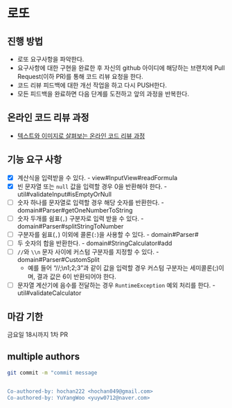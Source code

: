 # 로또
## 진행 방법
* 로또 요구사항을 파악한다.
* 요구사항에 대한 구현을 완료한 후 자신의 github 아이디에 해당하는 브랜치에 Pull Request(이하 PR)를 통해 코드 리뷰 요청을 한다.
* 코드 리뷰 피드백에 대한 개선 작업을 하고 다시 PUSH한다.
* 모든 피드백을 완료하면 다음 단계를 도전하고 앞의 과정을 반복한다.

## 온라인 코드 리뷰 과정
* [텍스트와 이미지로 살펴보는 온라인 코드 리뷰 과정](https://github.com/next-step/nextstep-docs/tree/master/codereview)

## 기능 요구 사항 

- [x] 계산식을 입력받을 수 있다. - view#InputView#readFormula
- [x] 빈 문자열 또는 `null` 값을 입력할 경우 0을 반환해야 한다. - util#validateInput#isEmptyOrNull
- [ ] 숫자 하나를 문자열로 입력할 경우 해당 숫자를 반환한다. - domain#Parser#getOneNumberToString
- [ ] 숫자 두개를 쉼표(`,`) 구분자로 입력 받을 수 있다. - domain#Parser#splitStringToNumber
- [ ] 구분자를 쉼표(`,`) 이외에 콜론(`:`)을 사용할 수 있다. - domain#Parser#
- [ ] 두 숫자의 합을 반환한다. - domain#StringCalculator#add
- [ ] `//`와 `\\n` 문자 사이에 커스텀 구분자를 지정할 수 있다. - domain#Parser#CustomSplit
  - 예를 들어 “//;\n1;2;3”과 같이 값을 입력할 경우 커스텀 구분자는 세미콜론(;)이며, 결과 값은 6이 반환되어야 한다.
- [ ] 문자열 계산기에 음수를 전달하는 경우 `RuntimeException` 예외 처리를 한다. - util#validateCalculator

## 마감 기한

금요일 18시까지 1차 PR

## multiple authors

```bash
git commit -m "commit message


Co-authored-by: hochan222 <hochan049@gmail.com>
Co-authored-by: YuYangWoo <yuyw0712@naver.com>
```
